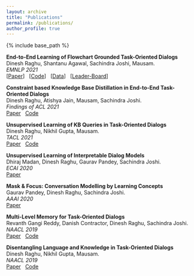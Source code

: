 ```yaml
---
layout: archive
title: "Publications"
permalink: /publications/
author_profile: true
---
```


{% include base_path %}

**End-to-End Learning of Flowchart Grounded Task-Oriented Dialogs**  
Dinesh Raghu, Shantanu Agawal, Sachindra Joshi, Mausam.  
*EMNLP 2021*  
\[[Paper](https://aclanthology.org/2021.emnlp-main.357.pdf)] &nbsp;
\[[Code](https://github.com/dair-iitd/flonet)] &nbsp;
\[[Data](https://github.com/dair-iitd/FloDial)] &nbsp;
\[[Leader-Board](https://dair-iitd.github.io/FloDial/)]

**Constraint based Knowledge Base Distillation in End-to-End Task-Oriented Dialogs**  
Dinesh Raghu, Atishya Jain, Mausam, Sachindra Joshi.  
*Findings of ACL 2021*  
[Paper](https://aclanthology.org/2021.findings-acl.448.pdf) &nbsp;
[Code](https://github.com/dair-iitd/CDNet)

**Unsupervised Learning of KB Queries in Task-Oriented Dialogs**  
Dinesh Raghu, Nikhil Gupta, Mausam.  
*TACL 2021*  
[Paper](https://direct.mit.edu/tacl/article-pdf/doi/10.1162/tacl_a_00372/1924207/tacl_a_00372.pdf) &nbsp;
[Code](https://github.com/dair-iitd/mb-mapo)

**Unsupervised Learning of Interpretable Dialog Models**  
Dhiraj Madan, Dinesh Raghu, Gaurav Pandey, Sachindra Joshi.  
*ECAI 2020*  
[Paper](https://ecai2020.eu/papers/575_paper.pdf)

**Mask & Focus: Conversation Modelling by Learning Concepts**  
Gaurav Pandey, Dinesh Raghu, Sachindra Joshi.  
*AAAI 2020*  
[Paper](https://ojs.aaai.org/index.php/AAAI/article/view/6381/6237)

**Multi-Level Memory for Task-Oriented Dialogs**  
Revanth Gangi Reddy, Danish Contractor, Dinesh Raghu, Sachindra Joshi.  
*NAACL 2019*  
[Paper](https://aclanthology.org/N19-1375.pdf) &nbsp;
[Code](https://github.com/DineshRaghu/multi-level-memory-network)

**Disentangling Language and Knowledge in Task-Oriented Dialogs**  
Dinesh Raghu, Nikhil Gupta, Mausam.  
*NAACL 2019*  
[Paper](https://aclanthology.org/N19-1126.pdf) &nbsp;
[Code](https://github.com/dair-iitd/BossNet)
